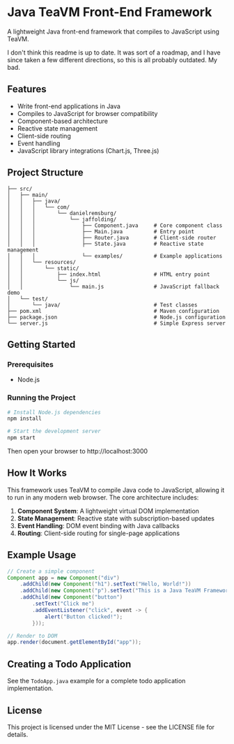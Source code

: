 # Java TeaVM Front-End Framework

A lightweight Java front-end framework that compiles to JavaScript using TeaVM.


I don't think this readme is up to date. It was sort of a roadmap, and I have since taken a few different directions, so this is all probably outdated. My bad.

## Features

- Write front-end applications in Java
- Compiles to JavaScript for browser compatibility
- Component-based architecture
- Reactive state management
- Client-side routing
- Event handling
- JavaScript library integrations (Chart.js, Three.js)

## Project Structure

```
├── src/
│   ├── main/
│   │   ├── java/
│   │   │   └── com/
│   │   │       └── danielremsburg/
│   │   │           └── jaffolding/
│   │   │               ├── Component.java     # Core component class
│   │   │               ├── Main.java          # Entry point
│   │   │               ├── Router.java        # Client-side router
│   │   │               ├── State.java         # Reactive state management
│   │   │               └── examples/          # Example applications
│   │   └── resources/
│   │       └── static/
│   │           ├── index.html                 # HTML entry point
│   │           └── js/
│   │               └── main.js                # JavaScript fallback demo
│   └── test/
│       └── java/                              # Test classes
├── pom.xml                                    # Maven configuration
├── package.json                               # Node.js configuration
└── server.js                                  # Simple Express server
```

## Getting Started

### Prerequisites

- Node.js

### Running the Project

```bash
# Install Node.js dependencies
npm install

# Start the development server
npm start
```

Then open your browser to http://localhost:3000

## How It Works

This framework uses TeaVM to compile Java code to JavaScript, allowing it to run in any modern web browser. The core architecture includes:

1. **Component System**: A lightweight virtual DOM implementation
2. **State Management**: Reactive state with subscription-based updates
3. **Event Handling**: DOM event binding with Java callbacks
4. **Routing**: Client-side routing for single-page applications

## Example Usage

```java
// Create a simple component
Component app = new Component("div")
    .addChild(new Component("h1").setText("Hello, World!"))
    .addChild(new Component("p").setText("This is a Java TeaVM Framework example"))
    .addChild(new Component("button")
        .setText("Click me")
        .addEventListener("click", event -> {
            alert("Button clicked!");
        }));

// Render to DOM
app.render(document.getElementById("app"));
```

## Creating a Todo Application

See the `TodoApp.java` example for a complete todo application implementation.

## License

This project is licensed under the MIT License - see the LICENSE file for details.
